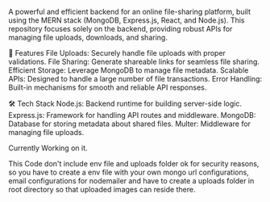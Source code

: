 A powerful and efficient backend for an online file-sharing platform, built using the MERN stack (MongoDB, Express.js, React, and Node.js).
This repository focuses solely on the backend, providing robust APIs for managing file uploads, downloads, and sharing.

🚀 Features
File Uploads: Securely handle file uploads with proper validations.
File Sharing: Generate shareable links for seamless file sharing.
Efficient Storage: Leverage MongoDB to manage file metadata.
Scalable APIs: Designed to handle a large number of file transactions.
Error Handling: Built-in mechanisms for smooth and reliable API responses.

🛠️ Tech Stack
Node.js: Backend runtime for building server-side logic.
Express.js: Framework for handling API routes and middleware.
MongoDB: Database for storing metadata about shared files.
Multer: Middleware for managing file uploads.

Currently Working on it.

This Code don't include env file and uploads folder ok for security reasons, so you have to create a env file with your own mongo url configurations, email configurations for nodemailer and have to create a uploads folder in root directory so that uploaded images can reside there.
